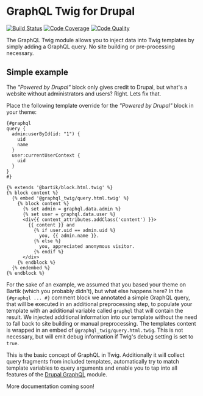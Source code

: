 # GraphQL Twig for Drupal

[![Build Status](https://img.shields.io/travis/drupal-graphql/graphql-twig.svg)](https://travis-ci.org/drupal-graphql/graphql-twig)
[![Code Coverage](https://img.shields.io/codecov/c/github/drupal-graphql/graphql-twig.svg)](https://codecov.io/gh/drupal-graphql/graphql-twig)
[![Code Quality](https://img.shields.io/scrutinizer/g/drupal-graphql/graphql-twig.svg)](https://scrutinizer-ci.com/g/drupal-graphql/graphql-twig/?branch=8.x-1.x)

The GraphQL Twig module allows you to inject data into Twig templates by simply adding
a GraphQL query. No site building or pre-processing necessary.

## Simple example 

The *"Powered by Drupal"* block only gives credit to Drupal, but what's a website
without administrators and users? Right. Lets fix that.

Place the following template override for the *"Powered by Drupal"* block in your theme:

```twig
{#graphql
query {
  admin:userById(id: "1") {
    uid
    name
  }
  user:currentUserContext {
    uid
  }
}
#}

{% extends '@bartik/block.html.twig' %}
{% block content %}
  {% embed '@graphql_twig/query.html.twig' %}
    {% block content %}
      {% set admin = graphql.data.admin %}
      {% set user = graphql.data.user %}
      <div{{ content_attributes.addClass('content') }}>
        {{ content }} and
          {% if user.uid == admin.uid %}
            you, {{ admin.name }}.
          {% else %}
            you, appreciated anonymous visitor.
          {% endif %}
      </div>
    {% endblock %}
  {% endembed %}
{% endblock %}
```

For the sake of an example, we assumed that you based your theme on Bartik (which you probably didn't), but
what else happens here? In the `{#graphql ... #}` comment block we annotated a simple GraphQL query, that will
be executed in an additional preprocessing step, to populate your template with an additional variable called
`graphql` that will contain the result. We injected additional information into our template without the need
to fall back to site building or manual preprocessing.
The templates content is wrapped in an embed of `@graphql_twig/query.html.twig`. This is  not
necessary, but will emit debug information if Twig's debug setting is set to `true`.

This is the basic concept of GraphQL in Twig. Additionally it will collect query fragments from
included templates, automatically try to match template variables to query arguments and enable you to tap
into all features of the [Drupal GraphQL] module.

More documentation coming soon!

[Drupal GraphQL]: https://github.com/drupal-graphql/graphql
